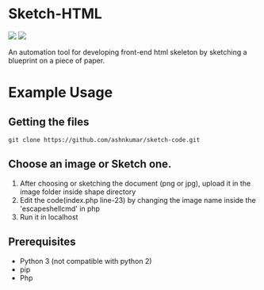 # Sketch-HTML
 ![](https://img.shields.io/badge/python-3-brightgreen.svg) ![](https://img.shields.io/badge/php-7-orange.svg)


An automation tool for developing front-end html skeleton by sketching a blueprint on a piece of paper.

# Example Usage

## Getting the files
```
git clone https://github.com/ashnkumar/sketch-code.git
```

## Choose an image or Sketch one.
1. After choosing or sketching the document (png or jpg), upload it in the image folder inside shape directory
2. Edit the code(index.php line-23) by changing the image name inside the 'escapeshellcmd' in php
3. Run it in localhost

## Prerequisites
- Python 3 (not compatible with python 2)
- pip
- Php
